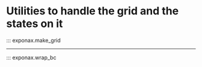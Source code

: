 # Utilities to handle the grid and the states on it

::: exponax.make_grid

---

::: exponax.wrap_bc